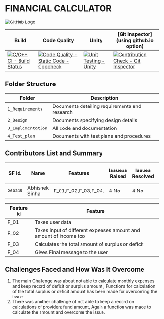 # FINANCIAL CALCULATOR

![GitHub Logo](https://github.com/260315/MiniProject_LTTS/blob/master/1__Requirements/img.png)


Build | Code Quality | Unity | [Git Inspector](using github.io option)
|---------|--------------|-----------|------------------
|[![C/C++ CI - Build Status](https://github.com/260315/MiniProject_LTTS/actions/workflows/c-cpp.yml/badge.svg)](https://github.com/260315/MiniProject_LTTS/actions/workflows/c-cpp.yml)|[![Code Quality - Static Code - Cppcheck](https://github.com/260315/MiniProject_LTTS/actions/workflows/cppcheck.yml/badge.svg)](https://github.com/260315/MiniProject_LTTS/actions/workflows/cppcheck.yml)|[![Unit Testing - Unity](https://github.com/260315/MiniProject_LTTS/actions/workflows/Unity.yml/badge.svg)](https://github.com/260315/MiniProject_LTTS/actions/workflows/Unity.yml)|[![Contribution Check - Git Inspector](https://github.com/260315/MiniProject_LTTS/actions/workflows/gitinspector.yml/badge.svg)](https://github.com/260315/MiniProject_LTTS/actions/workflows/gitinspector.yml)


## Folder Structure
Folder             | Description
-------------------| -----------------------------------------
`1_Requirements`   | Documents detailing requirements and research
`2_Design`         | Documents specifying design details
`3_Implementation` | All code and documentation
`4_Test_plan`      | Documents with test plans and procedures

## Contributors List and Summary

SF Id. |  Name   |    Features    | Issuess Raised |Issues Resolved|No Test Cases|Test Case Pass
-------|---------|----------------|----------------|---------------|-------------|--------------
`260315` | Abhishek Sinha  | F_01,F_02,F_03,F_04,    | 4 No     | 4 No   |2 No   |2 No     

| Feature Id | Feature |
| -----------|---------|
|F_01| Takes user data |
|F_02| Takes input of different expenses amount and amount of income too |
|F_03| Calculates the total amount of surplus or deficit |
|F_04| Gives Final message to the user |

## Challenges Faced and How Was It Overcome

1. The main Challenge was about not able to calculate monthly expenses and keep record of deficit or surplus amount , Functions for calculation of the total surplus or deficit amount has been made for overcoming the issue. 
2. There was another challenge of not able to keep a record on calculations of provident fund amount, Again a function was made to calculate the amount and overcome the issue.
